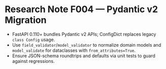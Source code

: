 # Research Note F004 — Pydantic v2 Migration

- FastAPI 0.110+ bundles Pydantic v2 APIs; ConfigDict replaces legacy `class Config` usage.
- Use `field_validator`/`model_validator` to normalize domain models and `model_validate` for dataclasses with `from_attributes=True`.
- Ensure JSON-schema roundtrips and defaults via unit tests to guard against regressions.

